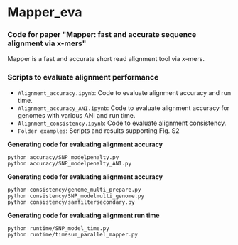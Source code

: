 # Mapper_eva
### Code for paper "Mapper: fast and accurate sequence alignment via x-mers"

Mapper is a fast and accurate short read alignment tool via x-mers.

### Scripts to evaluate alignment performance
- `Alignment_accuracy.ipynb`: Code to evaluate alignment accuracy and run time.
- `Alignment_accuracy_ANI.ipynb`: Code to evaluate alignment accuracy for genomes with various ANI and run time.
- `Alignment_consistency.ipynb`: Code to evaluate alignment consistency.
- `Folder examples`: Scripts and results supporting Fig. S2

**Generating code for evaluating alignment accuracy**
```
python accuracy/SNP_modelpenalty.py
python accuracy/SNP_modelpenalty_ANI.py
```
**Generating code for evaluating alignment accuracy**
```
python consistency/genome_multi_prepare.py
python consistency/SNP_modelmulti_genome.py
python consistency/samfiltersecondary.py
```
**Generating code for evaluating alignment run time**
```
python runtime/SNP_model_time.py
python runtime/timesum_parallel_mapper.py
```
